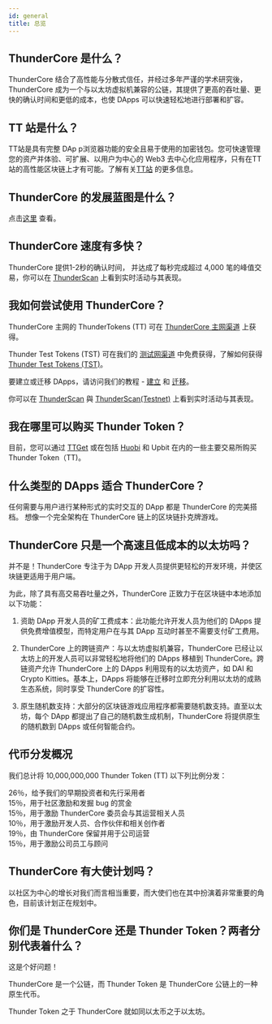 ```yaml
---
id: general
title: 总览
---
```


## ThunderCore 是什么？
ThunderCore 结合了高性能与分散式信任，并经过多年严谨的学术研究後，ThunderCore 成为一个与以太坊虚拟机兼容的公链，其提供了更高的吞吐量、更快的确认时间和更低的成本，也使 DApps 可以快速轻松地进行部署和扩容。

## TT 站是什么？
TT站是具有完整 DAp p浏览器功能的安全且易于使用的加密钱包。您可快速管理您的资产并体验、可扩展、以用户为中心的 Web3 去中心化应用程序，只有在TT站的高性能区块链上才有可能。了解有关[TT站](https://www.thundercore.com/thundercore-hub/?lang=zh-hans) 的更多信息。

## ThunderCore 的发展蓝图是什么？ 
点击[这里](https://www.thundercore.com/roadmap/?lang=zh-hans) 查看。

## ThunderCore 速度有多快？ 
ThunderCore 提供1-2秒的确认时间， 并达成了每秒完成超过 4,000 笔的峰值交易，你可以在 [ThunderScan](https://scan.thundercore.com) 上看到实时活动与其表现。

## 我如何尝试使用 ThunderCore？
ThunderCore 主网的 ThunderTokens (TT) 可在 [ThunderCore 主网渠道](https://faucet.thundercore.com) 上获得。

Thunder Test Tokens (TST) 可在我们的 [测试网渠道](https://faucet-testnet.thundercore.com/) 中免费获得，了解如何获得 [Thunder Test Tokens (TST)](get-tokens.md)。

要建立或迁移 DApps，请访问我们的教程 - [建立](deploy-your-own-game.md) 和 [迁移](migrate-to-thunder.md)。

你可以在 [ThunderScan](https://scan.thundercore.com) 與 [ThunderScan(Testnet)](https://scan-testnet.thundercore.com) 上看到实时活动与其表现。

## 我在哪里可以购买 Thunder Token？
目前，您可以通过 [TTGet](https://ttget.appcenter.games/) 或在包括 [Huobi](https://www.huobi.com/en-us/exchange/tt_usdt/) 和 Upbit 在内的一些主要交易所购买 Thunder Token（TT)。

## 什么类型的 DApps 适合 ThunderCore？
任何需要与用户进行某种形式的实时交互的 DApp 都是 ThunderCore 的完美搭档。 想像一个完全架构在 ThunderCore 链上的区块链扑克牌游戏。

## ThunderCore 只是一个高速且低成本的以太坊吗？
并不是！ThunderCore 专注于为 DApp 开发人员提供更轻松的开发环境，并使区块链更适用于用户端。

为此，除了具有高交易吞吐量之外，ThunderCore 正致力于在区块链中本地添加以下功能：

1) 资助 DApp 开发人员的矿工费成本：此功能允许开发人员为他们的 DApps 提供免费增值模型，而特定用户在与其 DApp 互动时甚至不需要支付矿工费用。

2) ThunderCore 上的跨链资产：与以太坊虚拟机兼容，ThunderCore 已经让以太坊上的开发人员可以非常轻松地将他们的 DApps 移植到 ThunderCore。跨链资产允许 ThunderCore 上的 DApps 利用现有的以太坊资产，如 DAI 和 Crypto Kitties。基本上，DApps 将能够在迁移时立即充分利用以太坊的成熟生态系统，同时享受 ThunderCore 的扩容性。

3) 原生随机数支持：大部分的区块链游戏应用程序都需要随机数支持。直至以太坊，每个 DApp 都提出了自己的随机数生成机制，ThunderCore 将提供原生的随机数到 DApps 或任何智能合约。

## 代币分发概况
我们总计将 10,000,000,000 Thunder Token (TT) 以下列比例分发：

26％，给予我们的早期投资者和先行采用者<br>
15％，用于社区激励和发掘 bug 的赏金<br>
15％，用于激励 ThunderCore 委员会与其运营相关人员<br>
10％，用于激励开发人员、合作伙伴和相关创作者<br>
19％，由 ThunderCore 保留并用于公司运营<br>
15％，用于激励公司员工与顾问<br>

## ThunderCore 有大使计划吗？
以社区为中心的增长对我们而言相当重要，而大使们也在其中扮演着非常重要的角色，目前该计划正在规划中。

## 你们是 ThunderCore 还是 Thunder Token？两者分别代表着什么？
这是个好问题！

ThunderCore 是一个公链，而 Thunder Token 是 ThunderCore 公链上的一种原生代币。

Thunder Token 之于 ThunderCore 就如同以太币之于以太坊。
